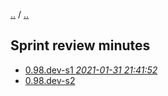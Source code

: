 [..](../../README.md) / [..](../README.md)

## Sprint review minutes

* [0.98.dev-s1 _2021-01-31 21:41:52_](0.98.dev-s1-2021-01-31_21_41_52.md)
* [0.98.dev-s2](0.98.dev-s2.md)

